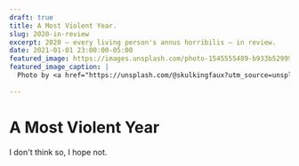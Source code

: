 ```yaml
---
draft: true
title: A Most Violent Year.
slug: 2020-in-review
excerpt: 2020 — every living person's annus horribilis — in review.
date: 2021-01-01 23:00:00-05:00
featured_image: https://images.unsplash.com/photo-1545555489-b933b529996a
featured_image_caption: |
  Photo by <a href="https://unsplash.com/@skulkingfaux?utm_source=unsplash&amp;utm_medium=referral&amp;utm_content=creditCopyText">C. Z. Shi</a> on <a href="https://unsplash.com/s/photos/dystopian?utm_source=unsplash&amp;utm_medium=referral&amp;utm_content=creditCopyText">Unsplash</a>
  
---
```


# A Most Violent Year

I don't think so, I hope not.